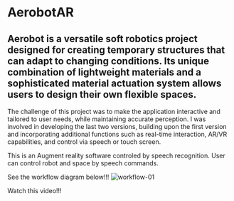 ﻿# AerobotAR

## Aerobot is a versatile soft robotics project designed for creating temporary structures that can adapt to changing conditions. Its unique combination of lightweight materials and a sophisticated material actuation system allows users to design their own flexible spaces.

The challenge of this project was to make the application interactive and tailored to user needs, while maintaining accurate perception. I was involved in developing the last two versions, building upon the first version and incorporating additional functions such as real-time interaction, AR/VR capabilities, and control via speech or touch screen.

This is an Augment reality software controled by speech recognition. User can control robot and space by speech commands.

See the workflow diagram below!!!
![workflow-01](https://github.com/Nannoi/AerobotAR/assets/126888189/b8f1e32c-532b-4fd7-b9fd-5ca0dd04faa7)

Watch this video!!!
